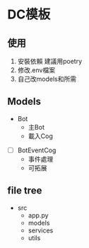 # DC模板
## 使用
1. 安裝依賴 建議用poetry
2. 修改.env檔案
3. 自己改models和所需

## Models
- Bot
    - 主Bot
    - 載入Cog

- [ ] BotEventCog
    - 事件處理
    - 可拓展

## file tree
- src
    - app.py
    - models
    - services
    - utils